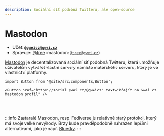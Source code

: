 ```yaml
---
description: Sociální síť podobná Twitteru, ale open-source
---
```


# Mastodon

* Účet: [**`@gweicz@gwei.cz`**](https://social.gwei.cz/@gweicz)
* Spravuje: [@tree](https://forum.gwei.cz/u/tree) (mastodon: [`@tree@gwei.cz`](https://social.gwei.cz/@tree))

[Mastodon](https://joinmastodon.org/cs) je decentralizovaná sociální síť podobná Twitteru, která umožňuje uživatelům vytvářet vlastní servery namísto mateřského serveru, který je ve vlastnictví platformy.

```mdx-code-block
import Button from '@site/src/components/Button';

<Button href="https://social.gwei.cz/@gweicz" text="Přejít na Gwei.cz Mastodon profil" />
```
<br/><br/>

:::info Zastaralé
Mastodon, resp. Fediverse je relativně starý protokol, který má svoje velké nevýhody. Brzy bude pravděpodobně nahrazen lepšími alternativami, jako je např. [Bluesky](/komunita/komunikacni-kanaly/bluesky).
:::